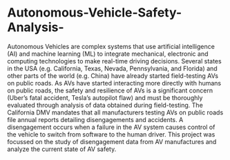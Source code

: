 # Autonomous-Vehicle-Safety-Analysis-

Autonomous Vehicles are complex systems that use artificial intelligence (AI) and machine learning (ML) to integrate mechanical, electronic and computing technologies to make real-time driving decisions. Several states in the USA (e.g. California, Texas, Nevada, Pennsylvania, and Florida) and other parts of the world (e.g. China) have already started field-testing AVs on public roads. As AVs have started interacting more directly with humans on public roads, the safety and resilience of AVs is a significant concern (Uber’s fatal accident, Tesla’s autopilot flaw) and must be thoroughly evaluated through analysis of data obtained during field-testing.
The California DMV mandates that all manufacturers testing AVs on public roads file annual reports detailing disengagements and accidents. A disengagement occurs when a failure in the AV system causes control of the vehicle to switch from software to the human driver.
This project was focussed on the study of disengagement data from AV manufactures and analyze the current state of AV safety.
